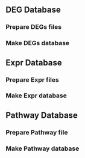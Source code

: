 ## DEG Database
### Prepare DEGs files

### Make DEGs database

## Expr Database
### Prepare Expr files

### Make Expr database

## Pathway Database
### Prepare Pathway file

### Make Pathway database
